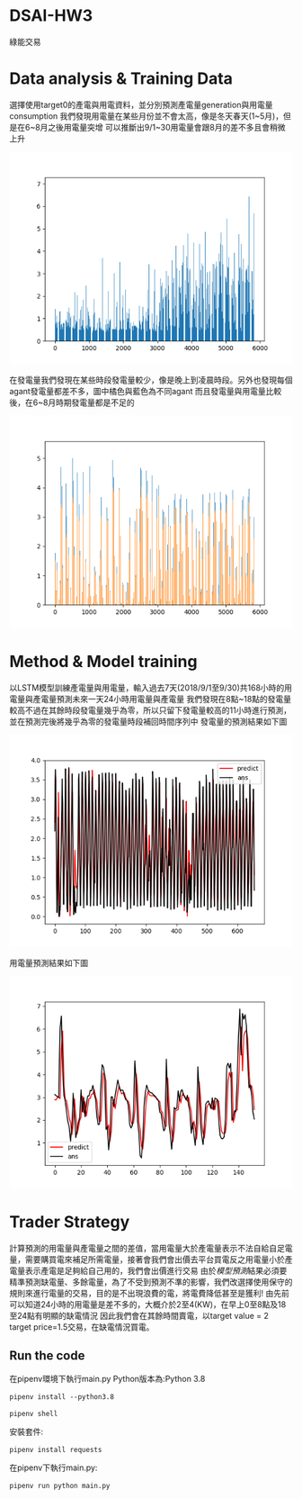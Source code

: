 # DSAI-HW3
綠能交易

# Data analysis & Training Data
選擇使用target0的產電與用電資料，並分別預測產電量generation與用電量consumption
我們發現用電量在某些月份並不會太高，像是冬天春天(1~5月)，但是在6~8月之後用電量突增
可以推斷出9/1~30用電量會跟8月的差不多且會稍微上升

![4line](https://github.com/linzh0205/DSAI-HW3/blob/main/fig/fig_out0.png)

在發電量我們發現在某些時段發電量較少，像是晚上到凌晨時段。另外也發現每個agant發電量都差不多，圖中橘色與藍色為不同agant
而且發電量與用電量比較後，在6~8月時期發電量都是不足的

![4line](https://github.com/linzh0205/DSAI-HW3/blob/main/fig/fig1.png)


# Method & Model training
以LSTM模型訓練產電量與用電量，輸入過去7天(2018/9/1至9/30)共168小時的用電量與產電量預測未來一天24小時用電量與產電量
我們發現在8點~18點的發電量較高不過在其餘時段發電量幾乎為零，所以只留下發電量較高的11小時進行預測，並在預測完後將幾乎為零的發電量時段補回時間序列中
發電量的預測結果如下圖

![4line](https://github.com/linzh0205/DSAI-HW3/blob/main/fig/Figure_1.png)

用電量預測結果如下圖

![4line](https://github.com/linzh0205/DSAI-HW3/blob/main/fig/consumption_result_2.png)

# Trader Strategy
計算預測的用電量與產電量之間的差值，當用電量大於產電量表示不法自給自足電量，需要購買電來補足所需電量，接著會我們會出價去平台買電反之用電量小於產電量表示產電是足夠給自己用的，我們會出價進行交易
由於*模型預測*結果必須要精準預測缺電量、多餘電量，為了不受到預測不準的影響，我們改選擇使用保守的規則來進行電量的交易，目的是不出現浪費的電，將電費降低甚至是獲利!
由先前可以知道24小時的用電量是差不多的，大概介於2至4(KW)，在早上0至8點及18至24點有明顯的缺電情況
因此我們會在其餘時間賣電，以target value = 2 target price=1.5交易，在缺電情況買電。


## Run the code
在pipenv環境下執行main.py
Python版本為:Python 3.8
```
pipenv install --python3.8
```
```
pipenv shell
```
安裝套件:
```
pipenv install requests
```

在pipenv下執行main.py:
```
pipenv run python main.py
```
